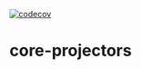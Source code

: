 [![codecov](https://codecov.io/gh/heeus/core-projectors/branch/main/graph/badge.svg?token=wavi0ZrjeB)](https://codecov.io/gh/heeus/core-projectors)

# core-projectors

